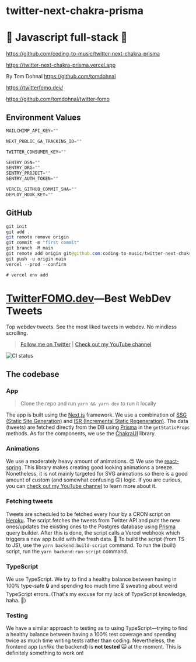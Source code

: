 # twitter-next-chakra-prisma

# 🚀 Javascript full-stack 🚀

https://github.com/coding-to-music/twitter-next-chakra-prisma

https://twitter-next-chakra-prisma.vercel.app

By Tom Dohnal https://github.com/tomdohnal

https://twitterfomo.dev/

https://github.com/tomdohnal/twitter-fomo

## Environment Values

```java
MAILCHIMP_API_KEY=""

NEXT_PUBLIC_GA_TRACKING_ID=""

TWITTER_CONSUMER_KEY=""

SENTRY_DSN=""
SENTRY_ORG=""
SENTRY_PROJECT=""
SENTRY_AUTH_TOKEN=""

VERCEL_GITHUB_COMMIT_SHA=""
DEPLOY_HOOK_KEY=""

```

## GitHub

```java
git init
git add .
git remote remove origin
git commit -m "first commit"
git branch -M main
git remote add origin git@github.com:coding-to-music/twitter-next-chakra-prisma.git
git push -u origin main
vercel --prod --confirm

# vercel env add
```


# [TwitterFOMO.dev](https://twitterfomo.dev)—Best WebDev Tweets
Top webdev tweets. See the most liked tweets in webdev. No mindless scrolling.

> [Follow me on Twitter](https://twitter.com/tom_dohnal) | [Check out my YouTube channel](https://www.youtube.com/channel/UCE7h4of6ywpAG87KXHV6UrQ)

![CI status](https://github.com/tomdohnal/twitter-fomo/workflows/CI/badge.svg)

## The codebase
### App
> Clone the repo and run `yarn && yarn dev` to run it locally

The app is built using the [Next.js](https://nextjs.org/) framework. We use a combination of [SSG (Static Site Generation)](https://nextjs.org/blog/next-9-3#next-gen-static-site-generation-ssg-support) and [ISR (Incremental Static Regeneration)](https://nextjs.org/blog/next-9-5#stable-incremental-static-regeneration). The data (tweets) are fetched directly from the DB using [Prisma](https://www.prisma.io/) in the `getStaticProps` methods. As for the components, we use the [ChakraUI](https://chakra-ui.com/) library.

### Animations
We use a moderately heavy amount of animations. 😍 We use the [react-spring](https://www.react-spring.io/). This library makes creating good looking animations a breeze. Nonetheless, it is not mainly targeted for SVG animations so there is a good amount of custom (and somewhat confusing 🙃) logic.
If you are curious, you can [check out my YouTube channel](https://www.youtube.com/channel/UCE7h4of6ywpAG87KXHV6UrQ) to learn more about it.

### Fetching tweets
Tweets are scheduled to be fetched every hour by a CRON script on [Heroku](https://www.heroku.com/). The script fetches the tweets from Twitter API and puts the new ones/updates the existing ones to the Postgres database using [Prisma](https://www.prisma.io/) query builder. After this is done, the script calls a Vercel webhook which triggers a new app build with the fresh data. 🌿
To build the script (from TS to JS), use the `yarn backend:build-script` command. To run the (built) script, run the `yarn backend:run-script` command.

### TypeScript
We use TypeScript. We try to find a healthy balance between having in 100% type-safe 🔒 and spending too much time ⏳ sweating about weird TypeScript errors. (That's my excuse for my lack of TypeScript knowledge, haha. 🙈)

### Testing
We have a similar approach to testing as to using TypeScript—trying to find a healthy balance between having a 100% test coverage and spending twice as much time writing tests rather than coding. Nevertheless, the frontend app (*unlike* the backend) is **not tested** 🙀 at the moment. This is definitely something to work on!
